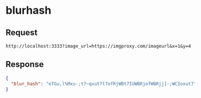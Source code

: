 # blurhash

## Request
```
http://localhost:3333?image_url=https://imgproxy.com/imageurl&x=1&y=4
```

## Response


```json
{
  "blur_hash": "eTGu,l%Mxu-;t7~qxut7t7ofRjWBt7IUWBRjofWBRjj]-;WCIoxut7"
}
```
